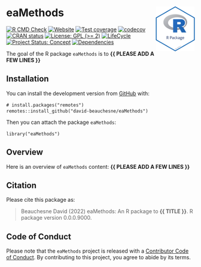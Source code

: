 <!-- README.md is generated from README.Rmd. Please edit that file -->

# eaMethods <img src="man/figures/package-sticker.png" align="right" style="float:right; height:120px;"/>

<!-- badges: start -->

[![R CMD
Check](https://github.com/david-beauchesne/eaMethods/actions/workflows/R-CMD-check.yaml/badge.svg)](https://github.com/david-beauchesne/eaMethods/actions/workflows/R-CMD-check.yaml)
[![Website](https://github.com/david-beauchesne/eaMethods/actions/workflows/pkgdown.yaml/badge.svg)](https://github.com/david-beauchesne/eaMethods/actions/workflows/pkgdown.yaml)
[![Test
coverage](https://github.com/david-beauchesne/eaMethods/actions/workflows/test-coverage.yaml/badge.svg)](https://github.com/david-beauchesne/eaMethods/actions/workflows/test-coverage.yaml)
[![codecov](https://codecov.io/gh/david-beauchesne/eaMethods/branch/master/graph/badge.svg)](https://codecov.io/gh/david-beauchesne/eaMethods)
[![CRAN
status](https://www.r-pkg.org/badges/version/eaMethods)](https://CRAN.R-project.org/package=eaMethods)
[![License: GPL (&gt;=
2)](https://img.shields.io/badge/License-GPL%20%28%3E%3D%202%29-blue.svg)](https://choosealicense.com/licenses/gpl-2.0/)
[![LifeCycle](https://img.shields.io/badge/lifecycle-experimental-orange)](https://lifecycle.r-lib.org/articles/stages.html#experimental)
[![Project Status:
Concept](https://www.repostatus.org/badges/latest/concept.svg)](https://www.repostatus.org/#concept)
[![Dependencies](https://img.shields.io/badge/dependencies-0/0-brightgreen?style=flat)](#)
<!-- badges: end -->

The goal of the R package `eaMethods` is to **{{ PLEASE ADD A FEW LINES
}}**

## Installation

You can install the development version from
[GitHub](https://github.com/) with:

    # install.packages("remotes")
    remotes::install_github("david-beauchesne/eaMethods")

Then you can attach the package `eaMethods`:

    library("eaMethods")

## Overview

Here is an overview of `eaMethods` content: **{{ PLEASE ADD A FEW LINES
}}**

## Citation

Please cite this package as:

> Beauchesne David (2022) eaMethods: An R package to **{{ TITLE }}**. R
> package version 0.0.0.9000.

## Code of Conduct

Please note that the `eaMethods` project is released with a [Contributor
Code of
Conduct](https://contributor-covenant.org/version/2/0/CODE_OF_CONDUCT.html).
By contributing to this project, you agree to abide by its terms.
